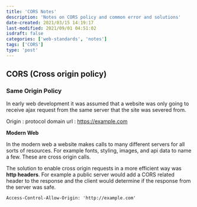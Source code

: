 ```yaml
---
title: 'CORS Notes'
description: 'Notes on CORS policy and common error and solutions'
date-created: 2021/03/15 14:19:17
last-modified: 2021/09/01 04:51:02
isdraft: false
categories: ['web-standards', 'notes']
tags: ['CORS']
type: 'post'
---
```


## CORS (Cross origin policy)

### Same Origin Policy

In early web development it was assumed that a website was only going to receive ajax request from the same server that the site was severed from.

Origin
: protocol domain url
: https://example.com

**Modern Web**

In the modern web a website makes calls to many different servers for all sorts of resources. For example fonts, styling, images, and api data to name a few. These are cross origin calls.

The solution to enable cross origin requests in a more efficient way was **http headers**. For example a public server would add a CORS related header to the response and the client would determine if the response from the server was safe.

```
Access-Control-Allow-Origin: 'http://example.com'
```

```mermaid


```
